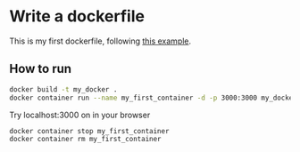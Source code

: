 # Write a dockerfile

This is my first dockerfile, following [this example](https://docs.docker.com/guides/docker-concepts/building-images/writing-a-dockerfile/#try-it-out).

## How to run

```bash
docker build -t my_docker .
docker container run --name my_first_container -d -p 3000:3000 my_docker
```

Try localhost:3000 on in your browser

```bash
docker container stop my_first_container
docker container rm my_first_container
```
